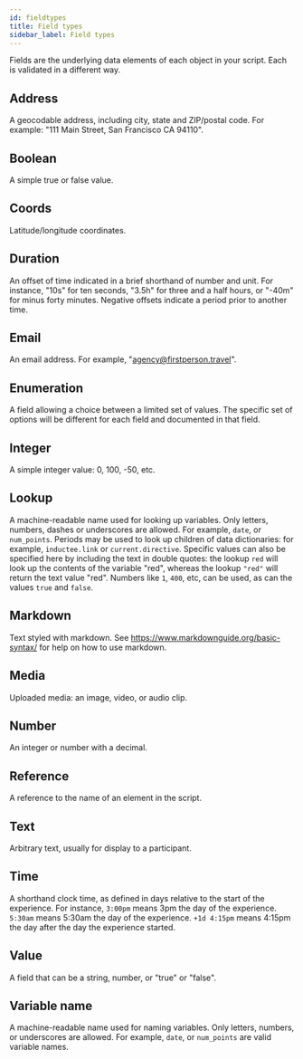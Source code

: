 ```yaml
---
id: fieldtypes
title: Field types
sidebar_label: Field types
---
```


Fields are the underlying data elements of each object in your script. Each is validated in a different way.
## Address

A geocodable address, including city, state and ZIP/postal code. For example: "111 Main Street, San Francisco CA 94110".





## Boolean

A simple true or false value.





## Coords

Latitude/longitude coordinates.





## Duration

An offset of time indicated in a brief shorthand of number and unit. For instance, "10s" for ten seconds, "3.5h" for three and a half hours, or "-40m" for minus forty minutes. Negative offsets indicate a period prior to another time.





## Email

An email address. For example, "agency@firstperson.travel".





## Enumeration

A field allowing a choice between a limited set of values. The specific set of options will be different for each field and documented in that field.





## Integer

A simple integer value: 0, 100, -50, etc.





## Lookup

A machine-readable name used for looking up variables. Only letters, numbers, dashes or underscores are allowed. For example, `date`, or `num_points`. Periods may be used to look up children of data dictionaries: for example, `inductee.link` or `current.directive`. Specific values can also be specified here by including the text in double quotes: the lookup `red` will look up the contents of the variable "red", whereas the lookup `"red"` will return the text value "red". Numbers like `1`, `400`, etc, can be used, as can the values `true` and `false`.





## Markdown

Text styled with markdown. See https://www.markdownguide.org/basic-syntax/ for help on how to use markdown.





## Media

Uploaded media: an image, video, or audio clip.





## Number

An integer or number with a decimal.





## Reference

A reference to the name of an element in the script.





## Text

Arbitrary text, usually for display to a participant.





## Time

A shorthand clock time, as defined in days relative to the start of the experience. For instance, `3:00pm` means 3pm the day of the experience. `5:30am` means 5:30am the day of the experience. `+1d 4:15pm` means 4:15pm the day after the day the experience started.





## Value

A field that can be a string, number, or "true" or "false".





## Variable name

A machine-readable name used for naming variables. Only letters, numbers, or underscores are allowed. For example, `date`, or `num_points` are valid variable names.






